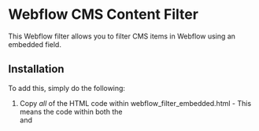 # Webflow CMS Content Filter
This Webflow filter allows you to filter CMS items in Webflow using an embedded field.

## Installation
To add this, simply do the following:

1. Copy _all_ of the HTML code within webflow_filter_embedded.html - This means the code within both the <form> and <script> tags.
2. Create an embed block over the CMS Block to which you'd like to add searchability.
3. Paste the code into that embed block.
4. Update the function params to match.
5. Press Save, and publish.

## Feedback
If there are any issues with the code, please add an issue and I will correct it as soon as I can.
